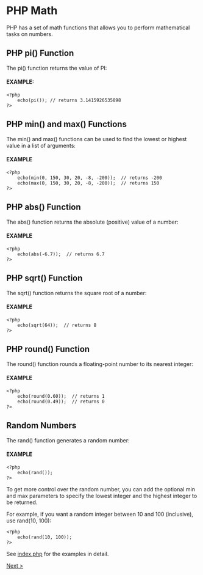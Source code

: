 # PHP Math

PHP has a set of math functions that allows you to perform mathematical tasks on numbers.

## PHP pi() Function

The pi() function returns the value of PI:

#### EXAMPLE:

```
<?php
    echo(pi()); // returns 3.1415926535898
?> 
```

## PHP min() and max() Functions

The min() and max() functions can be used to find the lowest or highest value in a list of arguments:

#### EXAMPLE

```
<?php
    echo(min(0, 150, 30, 20, -8, -200));  // returns -200
    echo(max(0, 150, 30, 20, -8, -200));  // returns 150
?> 
```


## PHP abs() Function

The abs() function returns the absolute (positive) value of a number:

#### EXAMPLE

```
<?php
    echo(abs(-6.7));  // returns 6.7
?> 
```

## PHP sqrt() Function

The sqrt() function returns the square root of a number:

#### EXAMPLE

```
<?php
    echo(sqrt(64));  // returns 8
?> 
```

## PHP round() Function

The round() function rounds a floating-point number to its nearest integer:

#### EXAMPLE

```
<?php
    echo(round(0.60));  // returns 1
    echo(round(0.49));  // returns 0
?> 
```

## Random Numbers

The rand() function generates a random number:

#### EXAMPLE

```
<?php
    echo(rand());
?> 
```

To get more control over the random number, you can add the optional min and max parameters to specify the lowest integer and the highest integer to be returned.

For example, if you want a random integer between 10 and 100 (inclusive), use rand(10, 100):

```
<?php
    echo(rand(10, 100));
?> 
```

See [index.php](index.php) for the examples in detail.

[Next >](../10.%20Constants/README.md)